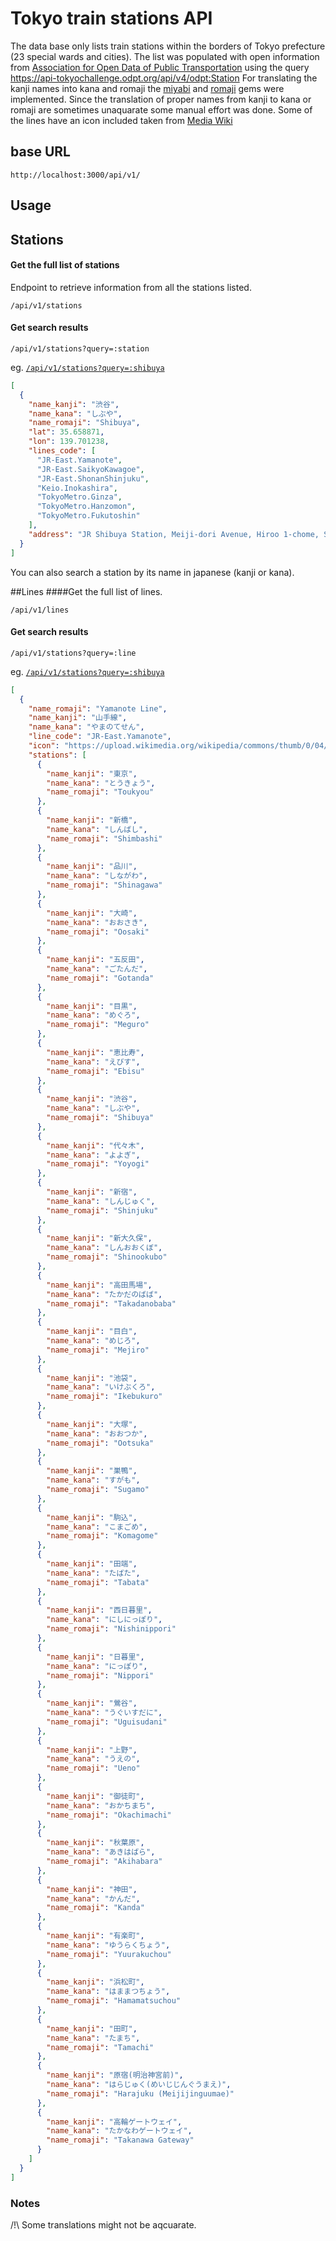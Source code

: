 # Tokyo train stations API

The data base only lists train stations within the borders of Tokyo prefecture (23 special wards and cities).
The list was populated with open information from [Association for Open Data of Public Transportation](http://www.odpt.org/) using the query https://api-tokyochallenge.odpt.org/api/v4/odpt:Station
For translating the kanji names into kana and romaji the [miyabi](https://github.com/isy/miyabi) and [romaji](https://github.com/makimoto/romaji) gems were implemented. 
Since the translation of proper names from kanji to kana or romaji are sometimes unaquarate some manual effort was done.
Some of the lines have an icon included taken from [Media Wiki](https://www.mediawiki.org/wiki/API:Main_page)
## base URL
`http://localhost:3000/api/v1/`
## Usage
## Stations
#### Get the full list of stations
Endpoint to retrieve information from all the stations listed.
```
/api/v1/stations
```
#### Get search results
```
/api/v1/stations?query=:station
```
eg. [`/api/v1/stations?query=:shibuya`](https://tokyo-stations-api.herokuapp.com/api/v1/stations?query=shibuya)
```json
[
  {
    "name_kanji": "渋谷",
    "name_kana": "しぶや",
    "name_romaji": "Shibuya",
    "lat": 35.658871,
    "lon": 139.701238,
    "lines_code": [
      "JR-East.Yamanote",
      "JR-East.SaikyoKawagoe",
      "JR-East.ShonanShinjuku",
      "Keio.Inokashira",
      "TokyoMetro.Ginza",
      "TokyoMetro.Hanzomon",
      "TokyoMetro.Fukutoshin"
    ],
    "address": "JR Shibuya Station, Meiji-dori Avenue, Hiroo 1-chome, Shibuya 3-chome, Shibuya, Tokyo, 150-8510, Japan"
  }
]
```
You can also search a station by its name in japanese (kanji or kana).

##Lines
####Get the full list of lines.
```
/api/v1/lines
```
#### Get search results
```
/api/v1/stations?query=:line
```
eg. [`/api/v1/stations?query=:shibuya`](https://tokyo-stations-api.herokuapp.com/api/v1/stations?query=yamanote)
```json
[
  {
    "name_romaji": "Yamanote Line",
    "name_kanji": "山手線",
    "name_kana": "やまのてせん",
    "line_code": "JR-East.Yamanote",
    "icon": "https://upload.wikimedia.org/wikipedia/commons/thumb/0/04/JR_JY_line_symbol.svg/28px-JR_JY_line_symbol.svg.png",
    "stations": [
      {
        "name_kanji": "東京",
        "name_kana": "とうきょう",
        "name_romaji": "Toukyou"
      },
      {
        "name_kanji": "新橋",
        "name_kana": "しんばし",
        "name_romaji": "Shimbashi"
      },
      {
        "name_kanji": "品川",
        "name_kana": "しながわ",
        "name_romaji": "Shinagawa"
      },
      {
        "name_kanji": "大崎",
        "name_kana": "おおさき",
        "name_romaji": "Oosaki"
      },
      {
        "name_kanji": "五反田",
        "name_kana": "ごたんだ",
        "name_romaji": "Gotanda"
      },
      {
        "name_kanji": "目黒",
        "name_kana": "めぐろ",
        "name_romaji": "Meguro"
      },
      {
        "name_kanji": "恵比寿",
        "name_kana": "えびす",
        "name_romaji": "Ebisu"
      },
      {
        "name_kanji": "渋谷",
        "name_kana": "しぶや",
        "name_romaji": "Shibuya"
      },
      {
        "name_kanji": "代々木",
        "name_kana": "よよぎ",
        "name_romaji": "Yoyogi"
      },
      {
        "name_kanji": "新宿",
        "name_kana": "しんじゅく",
        "name_romaji": "Shinjuku"
      },
      {
        "name_kanji": "新大久保",
        "name_kana": "しんおおくぼ",
        "name_romaji": "Shinookubo"
      },
      {
        "name_kanji": "高田馬場",
        "name_kana": "たかだのばば",
        "name_romaji": "Takadanobaba"
      },
      {
        "name_kanji": "目白",
        "name_kana": "めじろ",
        "name_romaji": "Mejiro"
      },
      {
        "name_kanji": "池袋",
        "name_kana": "いけぶくろ",
        "name_romaji": "Ikebukuro"
      },
      {
        "name_kanji": "大塚",
        "name_kana": "おおつか",
        "name_romaji": "Ootsuka"
      },
      {
        "name_kanji": "巣鴨",
        "name_kana": "すがも",
        "name_romaji": "Sugamo"
      },
      {
        "name_kanji": "駒込",
        "name_kana": "こまごめ",
        "name_romaji": "Komagome"
      },
      {
        "name_kanji": "田端",
        "name_kana": "たばた",
        "name_romaji": "Tabata"
      },
      {
        "name_kanji": "西日暮里",
        "name_kana": "にしにっぽり",
        "name_romaji": "Nishinippori"
      },
      {
        "name_kanji": "日暮里",
        "name_kana": "にっぽり",
        "name_romaji": "Nippori"
      },
      {
        "name_kanji": "鶯谷",
        "name_kana": "うぐいすだに",
        "name_romaji": "Uguisudani"
      },
      {
        "name_kanji": "上野",
        "name_kana": "うえの",
        "name_romaji": "Ueno"
      },
      {
        "name_kanji": "御徒町",
        "name_kana": "おかちまち",
        "name_romaji": "Okachimachi"
      },
      {
        "name_kanji": "秋葉原",
        "name_kana": "あきはばら",
        "name_romaji": "Akihabara"
      },
      {
        "name_kanji": "神田",
        "name_kana": "かんだ",
        "name_romaji": "Kanda"
      },
      {
        "name_kanji": "有楽町",
        "name_kana": "ゆうらくちょう",
        "name_romaji": "Yuurakuchou"
      },
      {
        "name_kanji": "浜松町",
        "name_kana": "はままつちょう",
        "name_romaji": "Hamamatsuchou"
      },
      {
        "name_kanji": "田町",
        "name_kana": "たまち",
        "name_romaji": "Tamachi"
      },
      {
        "name_kanji": "原宿(明治神宮前)",
        "name_kana": "はらじゅく(めいじじんぐうまえ)",
        "name_romaji": "Harajuku (Meijijinguumae)"
      },
      {
        "name_kanji": "高輪ゲートウェイ",
        "name_kana": "たかなわゲートウェイ",
        "name_romaji": "Takanawa Gateway"
      }
    ]
  }
]
```
### Notes

/!\ Some translations might not be aqcuarate.

